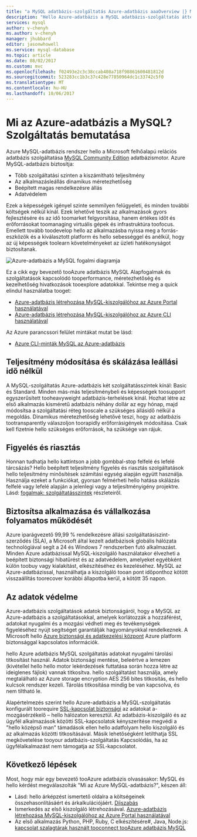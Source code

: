 ```yaml
---
title: "a MySQL adatbázis-szolgáltatás Azure-adatbázis aaaOverview |} Microsoft Docs"
description: "Hello Azure-adatbázis a MySQL adatbázis-szolgáltatás áttekintése."
services: mysql
author: v-chenyh
ms.author: v-chenyh
manager: jhubbard
editor: jasonwhowell
ms.service: mysql-database
ms.topic: article
ms.date: 08/02/2017
ms.custom: mvc
ms.openlocfilehash: f02493e2c3c38ccab408a718f98861600481812d
ms.sourcegitcommit: 523283cc1b3c37c428e77850964dc1c33742c5f0
ms.translationtype: MT
ms.contentlocale: hu-HU
ms.lasthandoff: 10/06/2017
---
```

# <a name="what-is-azure-database-for-mysql-service-introduction"></a>Mi az Azure-adatbázis a MySQL? Szolgáltatás bemutatása
Azure MySQL-adatbázis rendszer hello a Microsoft felhőalapú relációs adatbázis szolgáltatása [MySQL Community Edition](https://www.mysql.com/products/community/) adatbázismotor.  Azure MySQL-adatbázis biztosítja:

- Több szolgáltatási szinten a kiszámítható teljesítmény
- Az alkalmazásleállás dinamikus méretezhetőség
- Beépített magas rendelkezésre állás
- Adatvédelem

Ezek a képességek igényel szinte semmilyen felügyeleti, és minden további költségek nélkül kínál. Ezek lehetővé teszik az alkalmazások gyors fejlesztésére és az idő toomarket felgyorsítása, hanem értékes időt és erőforrásokat toomanaging virtuális gépek és infrastruktúra toofocus. Emellett tovább toodevelop hello az alkalmazásba nyissa meg a forrás-eszközök és a kiválasztott platform és hello sebességgel és anélkül, hogy az új képességek toolearn követelményeket az üzleti hatékonyságot biztosítanak.

![Azure-adatbázis a MySQL fogalmi diagramja](media/overview/1-azure-db-for-mysql-conceptual-diagram.png)

Ez a cikk egy bevezető tooAzure adatbázis MySQL Alapfogalmak és szolgáltatások kapcsolódó tooperformance, méretezhetőség és kezelhetőség hivatkozások tooexplore adatokkal. Tekintse meg a quick elindul használatba tooget:
- [Azure-adatbázis létrehozása MySQL-kiszolgálóhoz az Azure Portal használatával](quickstart-create-mysql-server-database-using-azure-portal.md)
- [Azure-adatbázis létrehozása MySQL-kiszolgálóhoz az Azure CLI használatával](quickstart-create-mysql-server-database-using-azure-cli.md)

Az Azure parancssori felület mintákat mutat be lásd:
- [Azure CLI-minták MySQL az Azure-adatbázis](sample-scripts-azure-cli.md)

## <a name="adjust-performance-and-scale-without-downtime"></a>Teljesítmény módosítása és skálázása leállási idő nélkül
A MySQL-szolgáltatás Azure-adatbázis két szolgáltatásszintek kínál: Basic és Standard. Minden más-más teljesítménybeli és képességek toosupport egyszerűsített tooheavyweight adatbázis-terhelések kínál. Hozhat létre az első alkalmazás kisméretű adatbázis néhány dollár az egy hónap, majd módosítsa a szolgáltatási réteg tooscale a szükséges állásidő nélkül a megoldás. Dinamikus méretezhetőség lehetővé teszi, hogy az adatbázis tootransparently válaszoljon toorapidly erőforrásigények módosítása. Csak kell fizetnie hello szükséges erőforrások, ha szüksége van rájuk.

## <a name="monitoring-and-alerting"></a>Figyelés és riasztás
Honnan tudhatja hello kattintson a jobb gombbal-stop felfelé és lefelé tárcsázás? Hello beépített teljesítmény figyelés és riasztás szolgáltatások hello teljesítmény minősítések számítási egység alapján együtt használja. Használja ezeket a funkciókat, gyorsan felmérheti hello hatása skálázás felfelé vagy lefelé alapján a jelenlegi vagy a teljesítményigény projektre. Lásd: [fogalmak: szolgáltatásszintek](concepts-service-tiers.md) részleteiről.

## <a name="keep-your-app-and-business-running"></a>Biztosítsa alkalmazása és vállalkozása folyamatos működését
Azure iparágvezető 99,99 % rendelkezésre állási szolgáltatásiszint-szerződés (SLA), a Microsoft által kezelt adatbázisok globális hálózata technológiával segít a 24 és Windows 7 rendszerben futó alkalmazást. Minden Azure adatbázissal MySQL-kiszolgáló használatakor élvezheti a beépített biztonsági hibatűrést és az adatvédelem, amelyeket egyébként külön toobuy vagy kialakítást, elkészítéséhez és kezeléséhez. MySQL az Azure-adatbázissal, használhatja a kiszolgáló tooan pont időponthoz kötött visszaállítás toorecover korábbi állapotba kerül, a kötött 35 napon.

## <a name="secure-your-data"></a>Az adatok védelme
Azure-adatbázis szolgáltatások adatok biztonságáról, hogy a MySQL az Azure-adatbázis a szolgáltatásokkal, amelyek korlátozzák a hozzáférést, adatokat nyugalmi és a mozgási védheti meg és tevékenységek figyeléséhez nyújt segítséget garantálják hagyományokkal rendelkeznek. A Microsoft hello [Azure biztonsági és adatkezelési központ](https://www.microsoft.com/en-us/TrustCenter/Security/default.aspx) Azure platform biztonsággal kapcsolatos információk.

hello Azure adatbázis MySQL szolgáltatás adatokat nyugalmi tárolási titkosítást használ. Adatok biztonsági mentése, beleértve a lemezen (kivétellel hello hello motor lekérdezések futtatása során hozza létre az ideiglenes fájlok) vannak titkosítva. hello szolgáltatást használja, amely megtalálható az Azure storage encryption AES 256 bites titkosítás, és hello kulcsok rendszer kezeli. Tárolás titkosítása mindig be van kapcsolva, és nem tiltható le.

Alapértelmezés szerint hello Azure-adatbázis a MySQL-szolgáltatás konfigurált toorequire [SSL-kapcsolat biztonsági](./concepts-ssl-connection-security.md) az adatokat a-mozgásérzékelő – hello hálózaton keresztül. Az adatbázis-kiszolgáló és az ügyfél alkalmazások közötti SSL-kapcsolatok kényszerítése megvédi a "hello középső man" támadások ellen hello adatfolyam hello kiszolgáló és az alkalmazás közötti titkosításával.  Másik lehetőségként letilthatja SSL megkövetelése tooyour adatbázis-szolgáltatás Kapcsolódás, ha az ügyfélalkalmazást nem támogatja az SSL-kapcsolatot.

## <a name="next-steps"></a>Következő lépések
Most, hogy már egy bevezető tooAzure adatbázis olvasásakor: MySQL és hello kérdést megválaszolták "Mi az Azure MySQL-adatbázis?", készen áll:
- Lásd: hello árképzést ismertető oldalra a költségeinek összehasonlításáért és árkalkulációjáért. [Díjszabás](https://azure.microsoft.com/pricing/details/mysql/)
- Ismerkedés az első kiszolgáló létrehozásával. [Azure-adatbázis létrehozása MySQL-kiszolgálóhoz az Azure Portal használatával](quickstart-create-mysql-server-database-using-azure-portal.md)
- Az első alkalmazás Python, PHP, Ruby, C elkészítésére\#, Java, Node.js: [kapcsolat szalagtárak használt tooconnect tooAzure adatbázis MySQL](concepts-connection-libraries.md)
